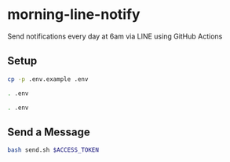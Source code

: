 # morning-line-notify
Send notifications every day at 6am via LINE using GitHub Actions

## Setup

```bash
cp -p .env.example .env
```

```bash
. .env
```

```bash
. .env
```

## Send a Message

```bash
bash send.sh $ACCESS_TOKEN
```
